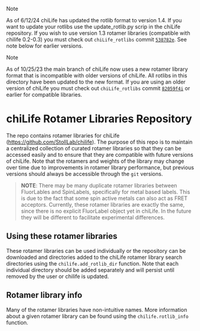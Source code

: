 
> [!NOTE]
> As of 6/12/24 chiLife has updated the rotlib format to version 1.4. If you want to update your rotlibs use the update_rotlib.py scrip in the chiLife repository. If you wish to use version 1.3 rotamer libraries (compatible with chilife 0.2-0.3) you must check out ``chiLife_rotlibs`` commit [``538782e``](https://github.com/StollLab/chiLife_rotlibs/commit/538782e00484546026cfe2937de943560c1b8670). See note below for earlier versions. 

> [!NOTE]
> As of 10/25/23 the main branch of chiLife now uses a new rotamer library format that is incompatible with older versions of chiLife. All rotlibs in this directory have been updated to the new format. If you are using an older version of chiLife you must check out ``chiLife_rotlibs`` commit [``82059f4i``](https://github.com/StollLab/chiLife_rotlibs/tree/82059f44b319e0a6494394c52000ddf7c9d50e5b) or earlier for compatible libraries. 


# chiLife Rotamer Libraries Repository

The repo contains rotamer libraries for chiLife (https://github.com/StollLab/chilife). The purpose of this repo is to 
maintain a centralized collection of curated rotamer libraries so that they can be accessed easily and to ensure that 
they are compatible with future versions of chiLife. Note that the rotamers and weights of the library may change over 
time due to improvements in rotamer library performance, but previous versions should always be accessible through the 
``git`` versions.

> **NOTE**: There may be many duplicate rotamer libraries between FluorLables and SpinLabels, specifically for metal
> based labels. This is due to the fact that some spin active metals can also act as FRET acceptors. Currently, these 
> rotamer libraries are exactly the same, since there is no explicit FluorLabel object yet in chiLife. In the future 
> they will be different to facilitate experimental differences.

## Using these rotamer libraries
These rotamer libraries can be used individually or the repository can be downloaded and directories added to the 
chiLife rotamer library search directories using the ``chilife.add_rotlib_dir`` function. Note that each individual directory should be added 
separately and will persist until removed by the user or chilife is updated.


## Rotamer library info
Many of the rotamer libraries have non-intuitive names. More information about a given rotamer library can be found 
using the ``chilife.rotlib_info`` function. 
